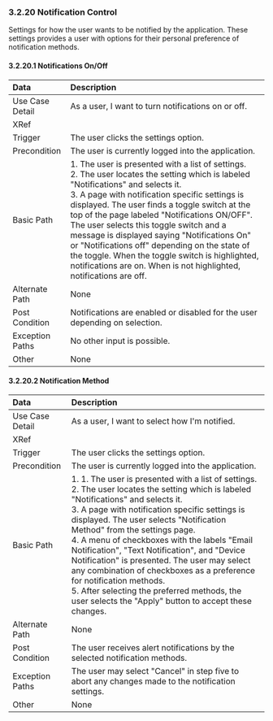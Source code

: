 ### 3.2.20 Notification Control

Settings for how the user wants to be notified by the application. These settings provides a user with options for their personal preference of notification methods.

#### 3.2.20.1 Notifications On/Off

| Data          | Description |
|:--------------| :--------------|
|Use Case Detail| As a user, I want to turn notifications on or off. |
|XRef           | |
|Trigger        | The user clicks the settings option. |
|Precondition   | The user is currently logged into the application. |
|Basic Path     | 1. The user is presented with a list of settings.<br> 2. The user locates the setting which is labeled "Notifications" and selects it.<br> 3. A page with notification specific settings is displayed. The user finds a toggle switch at the top of the page labeled "Notifications ON/OFF". The user selects this toggle switch and a message is displayed saying "Notifications On" or "Notifications off" depending on the state of the toggle. When the toggle switch is highlighted, notifications are on.  When is not highlighted, notifications are off.
|Alternate Path | None|
|Post Condition | Notifications are enabled or disabled for the user depending on selection. |
|Exception Paths| No other input is possible. |
|Other          | None|

#### 3.2.20.2 Notification Method

| Data          | Description |
|:--------------| :--------------|
|Use Case Detail| As a user, I want to select how I'm notified.|
|XRef           | |
|Trigger        | The user clicks the settings option. |
|Precondition   | The user is currently logged into the application. |
|Basic Path     | 1. 1. The user is presented with a list of settings.<br> 2. The user locates the setting which is labeled "Notifications" and selects it.<br> 3. A page with notification specific settings is displayed. The user selects "Notification Method" from the settings page.<br> 4. A menu of checkboxes with the labels "Email Notification", "Text Notification", and "Device Notification" is presented. The user may select any combination of checkboxes as a preference for notification methods.<br> 5. After selecting the preferred methods, the user selects the "Apply" button to accept these changes.|
|Alternate Path | None|
|Post Condition | The user receives alert notifications by the selected notification methods.|
|Exception Paths| The user may select "Cancel" in step five to abort any changes made to the notification settings.|
|Other          | None|

